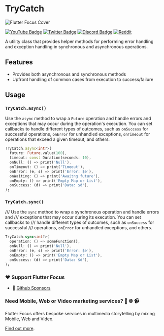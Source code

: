 # TryCatch

![Flutter Focus Cover](https://github.com/flutterfocus/packages-dart-trycatch/blob/main/assets/images/github-cover-trycatch.png?raw=true)

[![YouTube Badge](https://img.shields.io/badge/YouTube-Channel-informational?style=flat&logo=youtube&logoColor=red&color=red)](https://youtube.com/@flutterfocus) [![Twitter Badge](https://img.shields.io/badge/@Twitter-Profile-informational?style=flat&logo=twitter&logoColor=lightblue&color=1CA2F1)](https://twitter.com/flutterfocus) [![Discord Badge](https://img.shields.io/discord/1048138797893828608?color=blue&label=Discord&logo=discord)](https://discord.gg/rx8mzKzjFM) [![Reddit](https://img.shields.io/reddit/user-karma/link/flutterfocus?style=flat&logo=reddit&label=Reddit)](https://reddit.com/user/flutterfocus)

A utility class that provides helper methods for performing error handling
and exception handling in synchronous and asynchronous operations.

## Features
- Provides both asynchronous and synchronous methods
- Upfront handling of common cases from execution to success/failure

## Usage

### `TryCatch.async()`

Use the `async` method to wrap a `Future` operation and handle errors and
exceptions that may occur during the operation's execution. You can set
callbacks to handle different types of outcomes, such as `onSuccess` for
successful operations, `onError` for unhandled exceptions, `onTimeout` for
operations that exceed a given timeout, and others.

```dart
TryCatch.async<int?>(
  future: Future.value(100),
  timeout: const Duration(seconds: 10),
  onNull: () => print('Null'),
  onTimeout: () => print('Timeout'),
  onError: (e, s) => print('Error: $e'),
  onWaiting: () => print('Awaitng future'),
  onEmpty: () => print('Empty Map or List'),
  onSuccess: (d) => print('Data: $d'),
);
```

### `TryCatch.sync()`

/// Use the `sync` method to wrap a synchronous operation and handle errors and
/// exceptions that may occur during its execution. You can set callbacks to
/// handle different types of outcomes, such as `onSuccess` for successful
/// operations, `onError` for unhandled exceptions, and others.

```dart
TryCatch.sync<int?>(
  operation: () => someFunction(),
  onNull: () => print('Null'),
  onError: (e, s) => print('Error: $e'),
  onEmpty: () => print('Empty Map or List'),
  onSuccess: (d) => print('Data: $d'),
);
```

### ❤️  Support Flutter Focus
- 🚀 [Github Sponsors](https://github.com/sponsors/flutterfocus)

### Need Mobile, Web or Video marketing services? 📱 🌐 📹
Flutter Focus offers bespoke services in multimedia storytelling by mixing Mobile, Web and Video.

[Find out more](https://flutterfocus.dev/services/).

